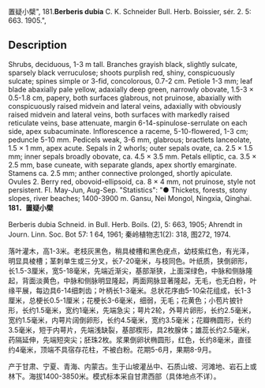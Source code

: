 置疑小檗",
181.**Berberis dubia** C. K. Schneider Bull. Herb. Boissier, sér. 2. 5: 663. 1905.",

## Description
Shrubs, deciduous, 1-3 m tall. Branches grayish black, slightly sulcate, sparsely black verruculose; shoots purplish red, shiny, conspicuously sulcate; spines simple or 3-fid, concolorous, 0.7-2 cm. Petiole 1-3 mm; leaf blade abaxially pale yellow, adaxially deep green, narrowly obovate, 1.5-3 × 0.5-1.8 cm, papery, both surfaces glabrous, not pruinose, abaxially with conspicuously raised midvein and lateral veins, adaxially with obviously raised midvein and lateral veins, both surfaces with markedly raised reticulate veins, base attenuate, margin 6-14-spinulose-serrulate on each side, apex subacuminate. Inflorescence a raceme, 5-10-flowered, 1-3 cm; peduncle 5-10 mm. Pedicels weak, 3-6 mm, glabrous; bractlets lanceolate, 1.5 × 1 mm, apex acute. Sepals in 2 whorls; outer sepals ovate, ca. 2.5 × 1.5 mm; inner sepals broadly obovate, ca. 4.5 × 3.5 mm. Petals elliptic, ca. 3.5 × 2.5 mm, base cuneate, with separate glands, apex shortly emarginate. Stamens ca. 2.5 mm; anther connective prolonged, shortly apiculate. Ovules 2. Berry red, obovoid-ellipsoid, ca. 8 × 4 mm, not pruinose, style not persistent. Fl. May-Jun, Aug-Sep.
  "Statistics": "● Thickets, forests, stony slopes, river beaches; 1400-3900 m. Gansu, Nei Mongol, Ningxia, Qinghai.
**181．置疑小檗**

Berberis dubia Schneid. in Bull. Herb. Boils. (2), 5: 663, 1905; Ahrendt in　Journ. Linn. Soc. Bot 57: 1 64, 1961; 秦岭植物志1(2): 318, 图272, 1974.

落叶灌木，高1-3米。老枝灰黑色，稍具棱槽和黑色疣点，幼枝紫红色，有光泽，明显具棱槽；茎刺单生或三分叉，长7-20毫米，与枝同色。叶纸质，狭倒卵形，长1.5-3厘米，宽5-18毫米，先端近渐尖，基部渐狭，上面深绿色，中脉和侧脉隆起，背面淡黄色，中脉和侧脉明显隆起，两面网脉显著隆起，无毛，也无白粉，叶缘平展，每边具6-14细刺齿；叶柄长1-3毫米。总状花序由5-10朵花组成，长1-3厘米，总梗长0.5-1厘米；花梗长3-6毫米，细弱，无毛；花黄色；小苞片披针形，长约1.5毫米，宽约1毫米，先端急尖；萼片2轮，外萼片卵形，长约2.5毫米，宽约1.5毫米，内萼片阔倒卵形，长约4.5毫米，宽约3.5毫米；花瓣椭圆形，长约3.5毫米，短于内萼片，先端浅缺裂，基部楔形，具2枚腺体；雄蕊长约2.5毫米，药隔延伸，先端短突尖；胚珠2枚。浆果倒卵状椭圆形，红色，长约8毫米，直径约4毫米，顶端不具宿存花柱，不被白粉。花期5-6月，果期8-9月。

产于甘肃、宁夏、青海、内蒙古。生于山坡灌丛中、石质山坡、河滩地、岩石上或林下。海拔1400-3850米。模式标本采自甘肃西部（具体地点不详）。
